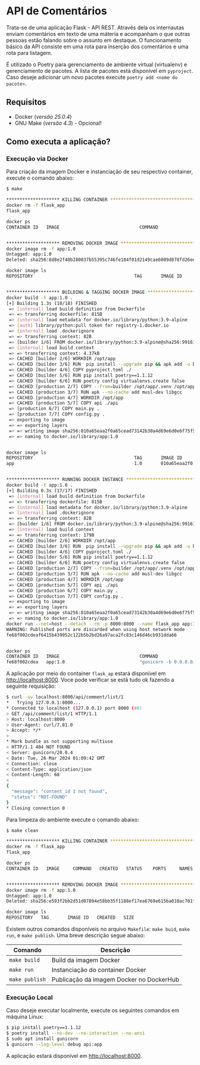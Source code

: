 # API de Comentários

Trata-se de uma aplicação Flask - API REST.  Através dela os internautas enviam comentários em texto de uma máteria e acompanham o que outras pessoas estão falando sobre o assunto em destaque. O funcionamento básico da API consiste em uma rota para inserção dos comentários e uma rota para listagem.

É utilizado o Poetry para gerenciamento de ambiente virtual (virtualenv) e gerenciamento de pacotes. A lista de pacotes está disponível em `pyproject`. Caso deseje adicionar um novo pacotes execute `poetry add <nome do pacote>`.

## Requisitos

- Docker (_versão 25.0.4_)
- GNU Make (_versão 4.3_) - Opcional!

## Como executa a aplicação?

### Execução via Docker

Para criação da imagem Docker e instanciação de seu respectivo container, execute o comando abaixo:

```bash
$ make

******************** KILLING CONTAINER **********************************
docker rm -f flask_app
flask_app

docker ps
CONTAINER ID   IMAGE                              COMMAND                  CREATED        STATUS        PORTS     NAMES


******************** REMOVING DOCKER IMAGE **********************************
docker image rm -f app:1.0
Untagged: app:1.0
Deleted: sha256:8d8e2f40b280037b55395c746fe184f01d2149cae6009d878fd26ee16a9bdaa7

docker image ls
REPOSITORY                                      TAG       IMAGE ID       CREATED       SIZE


******************** BUILDING & TAGGING DOCKER IMAGE **********************************
docker build -t app:1.0 .
[+] Building 1.3s (18/18) FINISHED                                                        docker:default
 => [internal] load build definition from Dockerfile                                                0.0s
 => => transferring dockerfile: 815B                                                                0.0s
 => [internal] load metadata for docker.io/library/python:3.9-alpine                                1.2s
 => [auth] library/python:pull token for registry-1.docker.io                                       0.0s
 => [internal] load .dockerignore                                                                   0.0s
 => => transferring context: 82B                                                                    0.0s
 => [builder 1/6] FROM docker.io/library/python:3.9-alpine@sha256:99161d2323b4130fed2d849dc8ba3527  0.0s
 => [internal] load build context                                                                   0.0s
 => => transferring context: 4.37kB                                                                 0.0s
 => CACHED [builder 2/6] WORKDIR /opt/app                                                           0.0s
 => CACHED [builder 3/6] RUN  pip install --upgrade pip && apk add -u build-base gcc musl-dev libf  0.0s
 => CACHED [builder 4/6] COPY pyproject.toml ./                                                     0.0s
 => CACHED [builder 5/6] RUN pip install poetry==1.1.12                                             0.0s
 => CACHED [builder 6/6] RUN poetry config virtualenvs.create false     && poetry install --no-dev  0.0s
 => CACHED [production 2/7] COPY --from=builder /opt/app/.venv /opt/app/.venv                       0.0s
 => CACHED [production 3/7] RUN apk --no-cache add musl-dev libgcc                                  0.0s
 => CACHED [production 4/7] WORKDIR /opt/app                                                        0.0s
 => CACHED [production 5/7] COPY api ./api                                                          0.0s
 => [production 6/7] COPY main.py .                                                                 0.0s
 => [production 7/7] COPY config.py .                                                               0.0s
 => exporting to image                                                                              0.0s
 => => exporting layers                                                                             0.0s
 => => writing image sha256:010a65eaa2f0a65cead73142b30a4d69e6d0e6f75f5e99fb93f0a7c7c1c266e0        0.0s
 => => naming to docker.io/library/app:1.0                                                          0.0s


docker image ls
REPOSITORY                                      TAG       IMAGE ID       CREATED                  SIZE
app                                             1.0       010a65eaa2f0   Less than a second ago   89MB


******************** RUNNING DOCKER INSTANCE **********************************
docker build -t app:1.0 .
[+] Building 0.3s (17/17) FINISHED                                                        docker:default
 => [internal] load build definition from Dockerfile                                                0.0s
 => => transferring dockerfile: 815B                                                                0.0s
 => [internal] load metadata for docker.io/library/python:3.9-alpine                                0.2s
 => [internal] load .dockerignore                                                                   0.0s
 => => transferring context: 82B                                                                    0.0s
 => [builder 1/6] FROM docker.io/library/python:3.9-alpine@sha256:99161d2323b4130fed2d849dc8ba3527  0.0s
 => [internal] load build context                                                                   0.0s
 => => transferring context: 179B                                                                   0.0s
 => CACHED [builder 2/6] WORKDIR /opt/app                                                           0.0s
 => CACHED [builder 3/6] RUN  pip install --upgrade pip && apk add -u build-base gcc musl-dev libf  0.0s
 => CACHED [builder 4/6] COPY pyproject.toml ./                                                     0.0s
 => CACHED [builder 5/6] RUN pip install poetry==1.1.12                                             0.0s
 => CACHED [builder 6/6] RUN poetry config virtualenvs.create false     && poetry install --no-dev  0.0s
 => CACHED [production 2/7] COPY --from=builder /opt/app/.venv /opt/app/.venv                       0.0s
 => CACHED [production 3/7] RUN apk --no-cache add musl-dev libgcc                                  0.0s
 => CACHED [production 4/7] WORKDIR /opt/app                                                        0.0s
 => CACHED [production 5/7] COPY api ./api                                                          0.0s
 => CACHED [production 6/7] COPY main.py .                                                          0.0s
 => CACHED [production 7/7] COPY config.py .                                                        0.0s
 => exporting to image                                                                              0.0s
 => => exporting layers                                                                             0.0s
 => => writing image sha256:010a65eaa2f0a65cead73142b30a4d69e6d0e6f75f5e99fb93f0a7c7c1c266e0        0.0s
 => => naming to docker.io/library/app:1.0                                                          0.0s
docker run --net=host --detach --rm -p 8000:8000 --name flask_app app:1.0
WARNING: Published ports are discarded when using host network mode
fe68f002cdeaf6415b439952c122b5b2bd26a97aca2fc83c146d46cb931dda66


docker ps
CONTAINER ID   IMAGE                              COMMAND                  CREATED        STATUS                  PORTS     NAMES
fe68f002cdea   app:1.0                            "gunicorn -b 0.0.0.0…"   1 second ago   Up Less than a second             flask_app
```

A aplicação por meio do container `flask_ap` estará disponível em [http://localhost:8000](http://localhost:8000). Voce pode verificar se está tudo ok fazendo a seguinte requisição:

```bash
$ curl -sv localhost:8000/api/comment/list/1
*   Trying 127.0.0.1:8000...
* Connected to localhost (127.0.0.1) port 8000 (#0)
> GET /api/comment/list/1 HTTP/1.1
> Host: localhost:8000
> User-Agent: curl/7.81.0
> Accept: */*
> 
* Mark bundle as not supporting multiuse
< HTTP/1.1 404 NOT FOUND
< Server: gunicorn/20.0.4
< Date: Tue, 26 Mar 2024 01:09:42 GMT
< Connection: close
< Content-Type: application/json
< Content-Length: 68
< 
{
  "message": "content_id 1 not found", 
  "status": "NOT-FOUND"
}
* Closing connection 0
```

Para limpeza do ambiente execute o comando abaixo:

```bash
$ make clean

******************** KILLING CONTAINER **********************************
docker rm -f flask_app
flask_app

docker ps
CONTAINER ID   IMAGE     COMMAND   CREATED   STATUS    PORTS     NAMES


******************** REMOVING DOCKER IMAGE **********************************
docker image rm -f app:1.0
Untagged: app:1.0
Deleted: sha256:e593f2bb2d51d07894e58bb35f1188ef17ea6769e615ba010ac701f2101f4c2b

docker image ls
REPOSITORY   TAG       IMAGE ID   CREATED   SIZE

```

Existem outros comandos disponíveis no arquivo `Makefile`: `make buid`, `make run`, e `make publish`. Uma breve descrição segue abaixo:

| Comando      | Descrição |
|--------------|-------------|
| `make build`   | Build da imagem Docker             |
| `make run`     | Instanciação do container Docker            |
| `make publish` | Publicação da imagem Docker no DockerHub            |

### Execução Local

Caso deseje executar localmente, execute os seguintes comandos em máquina Linux:

```bash
$ pip install poetry==1.1.12
$ poetry install --no-dev --no-interaction --no-ansi
$ sudo apt install gunicorn
$ gunicorn --log-level debug api:app
```

A aplicação estará disponível em [http://localhost:8000](http://localhost:8000).

